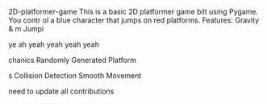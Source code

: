 

     


 2D-platformer-game
This is a basic 2D platformer game 
bilt using Pygame. You contr
ol a blue 
character that jumps on red platforms.
Features: Gravity &amp;
m
Jumpi


ye ah yeah yeah yeah yeah

chanics Randomly Generated Platform





s Collision Detection  Smooth Movement





need  to update all contributions 



 
